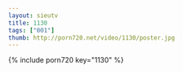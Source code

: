 ```yaml
--- 
layout: sieutv
title: 1130
tags: ["001"]
thumb: http://porn720.net/video/1130/poster.jpg
---
```

{% include porn720 key="1130" %} 

